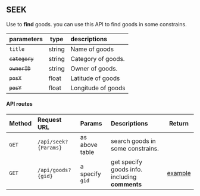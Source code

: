 ## SEEK

Use to **find** goods.
you can use this API to find goods in some constrains.


| parameters     | type  | descriptions                                 |
|:---------------|-------|:---------------------------------------------|
| `title`        | string| Name of goods                                |
| ~~`category`~~     | string| Category of goods.                       |
| ~~`ownerID`~~      |string | Owner of goods.                              |
| ~~`posX`~~         | float | Latitude of goods                            |
| ~~`posY`~~         | float | Longitude of goods                           |

#### API routes
| Method |Request URL         | Params          | Descriptions   | Return|
|--------|:-------------------|:----------------|:---------------|-------|
| `GET`  |`/api/seek?{Params}`| as above table  | search goods in some constrains.| |
| `GET` |`/api/goods?{gid}` | a specify `gid`  | get specify goods info. including **comments**| [example](./returns_example#`/api/goods?{gid}`) |
